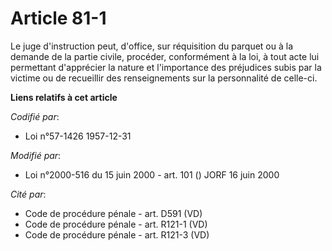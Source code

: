 # Article 81-1

Le juge d'instruction peut, d'office, sur réquisition du parquet ou à la demande de la partie civile, procéder, conformément
à la loi, à tout acte lui permettant d'apprécier la nature et l'importance des préjudices subis par la victime ou de
recueillir des renseignements sur la personnalité de celle-ci.

**Liens relatifs à cet article**

_Codifié par_:

  - Loi n°57-1426 1957-12-31

_Modifié par_:

  - Loi n°2000-516 du 15 juin 2000 - art. 101 () JORF 16 juin 2000

_Cité par_:

  - Code de procédure pénale - art. D591 (VD)
  - Code de procédure pénale - art. R121-1 (VD)
  - Code de procédure pénale - art. R121-3 (VD)
